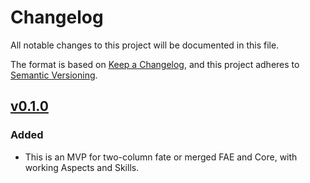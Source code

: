# Changelog

All notable changes to this project will be documented in this file.

The format is based on [Keep a Changelog](https://keepachangelog.com/en/1.1.0/),
and this project adheres to [Semantic Versioning](https://semver.org/spec/v2.0.0.html).

## [v0.1.0](https://github.com/nivthefox/foundryvtt-fate-hybrid-skills/releases/tag/v0.1.0)
### Added
- This is an MVP for two-column fate or merged FAE and Core, with working Aspects and Skills.  
